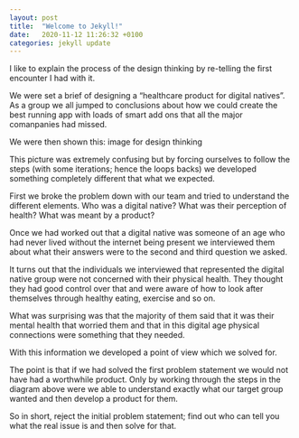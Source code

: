 ```yaml
---
layout: post
title:  "Welcome to Jekyll!"
date:   2020-11-12 11:26:32 +0100
categories: jekyll update
---
```

I like to explain the process of the design thinking by re-telling the first encounter I had with it.

We were set a brief of designing a “healthcare product for digital natives”. As a group we all jumped to conclusions about how we could create the best running app with loads of smart add ons that all the major comanpanies had missed.

We were then shown this:
image for design thinking

This picture was extremely confusing but by forcing ourselves to follow the steps (with some iterations; hence the loops backs) we developed something completely different that what we expected.

First we broke the problem down with our team and tried to understand the different elements. Who was a digital native? What was their perception of health? What was meant by a product?

Once we had worked out that a digital native was someone of an age who had never lived without the internet being present we interviewed them about what their answers were to the second and third question we asked.

It turns out that the individuals we interviewed that represented the digital native group were not concerned with their physical health. They thought they had good control over that and were aware of how to look after themselves through healthy eating, exercise and so on.

What was surprising was that the majority of them said that it was their mental health that worried them and that in this digital age physical connections were something that they needed.

With this information we developed a point of view which we solved for.

The point is that if we had solved the first problem statement we would not have had a worthwhile product. Only by working through the steps in the diagram above were we able to understand exactly what our target group wanted and then develop a product for them.

So in short, reject the initial problem statement; find out who can tell you what the real issue is and then solve for that.
